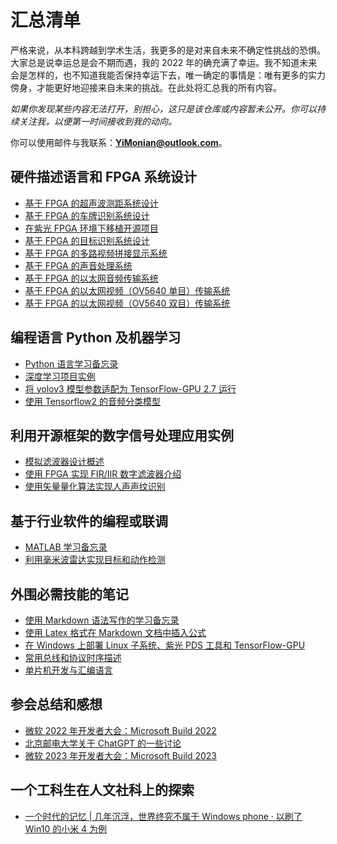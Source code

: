 # 汇总清单

严格来说，从本科跨越到学术生活，我更多的是对来自未来不确定性挑战的恐惧。大家总是说幸运总是会不期而遇，我的 2022 年的确充满了幸运。我不知道未来会是怎样的，也不知道我能否保持幸运下去，唯一确定的事情是：唯有更多的实力傍身，才能更好地迎接来自未来的挑战。在此处将汇总我的所有内容。

*如果你发现某些内容无法打开，别担心，这只是该仓库或内容暂未公开。你可以持续关注我，以便第一时间接收到我的动向。*

你可以使用邮件与我联系：**YiMonian@outlook.com**。

## 硬件描述语言和 FPGA 系统设计

  * [基于 FPGA 的超声波测距系统设计](https://github.com/MongooseOrion/UltraSonic-Design_based-on-FPGA)
  * [基于 FPGA 的车牌识别系统设计](https://github.com/MongooseOrion/FPGA-License-Plate-Recognition)
  * [在紫光 FPGA 环境下移植开源项目](https://github.com/MongooseOrion/Senses/blob/main/document/remake_for_pango.md)
  * [基于 FPGA 的目标识别系统设计](https://github.com/MongooseOrion/FPGA-Image-Recognition)
  * [基于 FPGA 的多路视频拼接显示系统](https://github.com/MongooseOrion/Multi-channel-video-splicing)
  * [基于 FPGA 的声音处理系统](https://github.com/MongooseOrion/FPGA_Audio_Noise_Gate)
  * [基于 FPGA 的以太网音频传输系统](https://github.com/MongooseOrion/FPGA_atoms/tree/master/system_project/audio_ethernet_trans)
  * [基于 FPGA 的以太网视频（OV5640 单目）传输系统](https://github.com/MongooseOrion/FPGA_atoms/tree/master/system_project/cam_ethernet_trans)
  * [基于 FPGA 的以太网视频（OV5640 双目）传输系统](https://github.com/MongooseOrion/FPGA_atoms/tree/master/system_project/dual_image_capture)
  
## 编程语言 Python 及机器学习

  * [Python 语言学习备忘录](https://github.com/MongooseOrion/MyPythonLearning)
  * [深度学习项目实例](https://github.com/MongooseOrion/deep_learn)
  * [将 yolov3 模型参数适配为 TensorFlow-GPU 2.7 运行](https://github.com/MongooseOrion/tf2-keras-yolo3)
  * [使用 Tensorflow2 的音频分类模型](https://github.com/MongooseOrion/Audio-Classification)
  
## 利用开源框架的数字信号处理应用实例

  * [模拟滤波器设计概述](https://github.com/MongooseOrion/Senses/blob/main/document/LPF_RC.md)
  * [使用 FPGA 实现 FIR/IIR 数字滤波器介绍](https://github.com/MongooseOrion/FPGA_atoms/blob/master/document/filter_process.md)
  * [使用矢量量化算法实现人声声纹识别](https://github.com/MongooseOrion/FPGA_Audio_Noise_Gate/tree/main/Software/vqlbg)

## 基于行业软件的编程或联调

  * [MATLAB 学习备忘录](https://github.com/MongooseOrion/Senses/blob/main/document/matlab_func.md)
  * [利用毫米波雷达实现目标和动作检测](https://github.com/MongooseOrion/mmWave_design/)

## 外围必需技能的笔记

  * [使用 Markdown 语法写作的学习备忘录](https://github.com/MongooseOrion/Senses/blob/main/document/markdown_notes.md)
  * [使用 Latex 格式在 Markdown 文档中插入公式](https://github.com/MongooseOrion/Senses/blob/main/document/latex_formula.md)
  * [在 Windows 上部署 Linux 子系统、紫光 PDS 工具和 TensorFlow-GPU](https://github.com/MongooseOrion/Senses/tree/main/develop_on_Windows)
  * [常用总线和协议时序描述](https://github.com/MongooseOrion/FPGA_atoms/blob/master/README.md#技术文档目录)
  * [单片机开发与汇编语言](https://github.com/MongooseOrion/Senses/tree/main/MCU_development)

## 参会总结和感想

  * [微软 2022 年开发者大会：Microsoft Build 2022](https://github.com/MongooseOrion/Senses/blob/main/conference/Build_2022.md)
  * [北京邮电大学关于 ChatGPT 的一些讨论](https://github.com/MongooseOrion/Senses/blob/main/conference/ChatGPT_BUPT.md)
  * [微软 2023 年开发者大会：Microsoft Build 2023](https://github.com/MongooseOrion/Senses/blob/main/conference/Build_2023.md)

## 一个工科生在人文社科上的探索

  * [一个时代的记忆 | 几年沉浮，世界终究不属于 Windows phone · 以刷了 Win10 的小米 4 为例](https://www.coolapk.com/feed/16097298?shareKey=YTkwODMyNTM3MTRiNjM1NTFkNDU~&shareUid=777487&shareFrom=com.coolapk.market_9.1.1)
